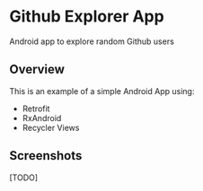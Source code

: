 # Github Explorer App
Android app to explore random Github users

## Overview

This is an example of a simple Android App using:
- Retrofit
- RxAndroid
- Recycler Views

## Screenshots
[TODO]
